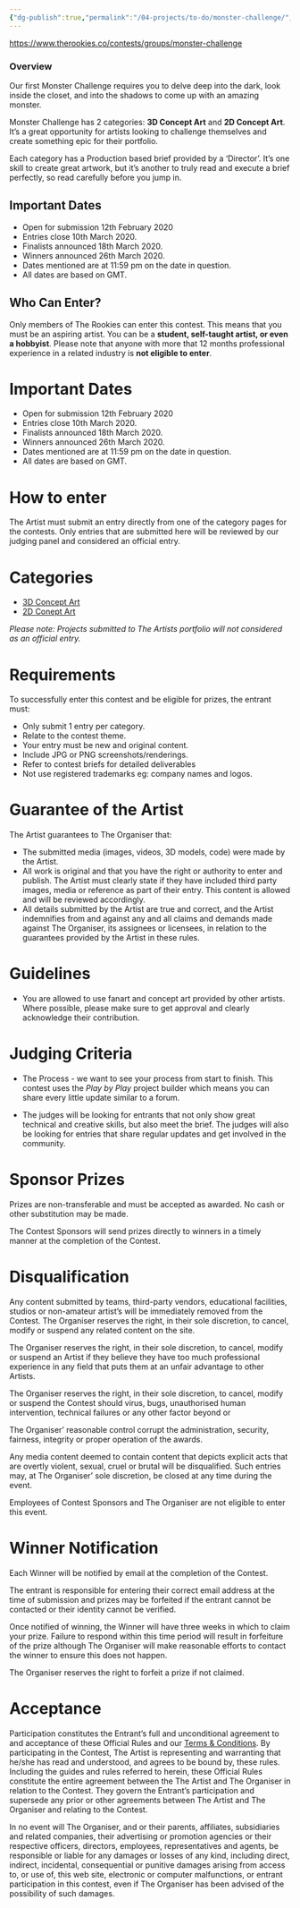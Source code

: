 ```yaml
---
{"dg-publish":true,"permalink":"/04-projects/to-do/monster-challenge/","noteIcon":"","created":"2025-01-21T01:20:16.942+10:00","updated":"2025-01-31T13:49:07.915+10:00"}
---
```


https://www.therookies.co/contests/groups/monster-challenge
### Overview

Our first Monster Challenge requires you to delve deep into the dark, look inside the closet, and into the shadows to come up with an amazing monster.

Monster Challenge has 2 categories: **3D Concept Art** and **2D Concept Art**. It’s a great opportunity for artists looking to challenge themselves and create something epic for their portfolio.

Each category has a Production based brief provided by a ‘Director’. It’s one skill to create great artwork, but it’s another to truly read and execute a brief perfectly, so read carefully before you jump in.

## Important Dates

- Open for submission 12th February 2020
- Entries close 10th March 2020.
- Finalists announced 18th March 2020.
- Winners announced 26th March 2020.
- Dates mentioned are at 11:59 pm on the date in question.
- All dates are based on GMT.

## Who Can Enter?

Only members of The Rookies can enter this contest. This means that you must be an aspiring artist. You can be a **student, self-taught artist, or even a hobbyist**. Please note that anyone with more that 12 months professional experience in a related industry is **not eligible to enter**.

# Important Dates

- Open for submission 12th February 2020
- Entries close 10th March 2020.
- Finalists announced 18th March 2020.
- Winners announced 26th March 2020.
- Dates mentioned are at 11:59 pm on the date in question.
- All dates are based on GMT.

# How to enter

The Artist must submit an entry directly from one of the category pages for the contests. Only entries that are submitted here will be reviewed by our judging panel and considered an official entry.

# Categories

- [3D Concept Art](https://www.therookies.co/contests/62)
- [2D Conept Art](https://www.therookies.co/contests/61)

_Please note: Projects submitted to The Artists portfolio will not considered as an official entry._

# Requirements

To successfully enter this contest and be eligible for prizes, the entrant must:

- Only submit 1 entry per category.
- Relate to the contest theme.
- Your entry must be new and original content.
- Include JPG or PNG screenshots/renderings.
- Refer to contest briefs for detailed deliverables
- Not use registered trademarks eg: company names and logos.

# Guarantee of the Artist

The Artist guarantees to The Organiser that:

- The submitted media (images, videos, 3D models, code) were made by the Artist.
- All work is original and that you have the right or authority to enter and publish. The Artist must clearly state if they have included third party images, media or reference as part of their entry. This content is allowed and will be reviewed accordingly.
- All details submitted by the Artist are true and correct, and the Artist indemnifies from and against any and all claims and demands made against The Organiser, its assignees or licensees, in relation to the guarantees provided by the Artist in these rules.

# Guidelines

- You are allowed to use fanart and concept art provided by other artists. Where possible, please make sure to get approval and clearly acknowledge their contribution.

# Judging Criteria

- The Process - we want to see your process from start to finish. This contest uses the _Play by Play_ project builder which means you can share every little update similar to a forum.
    
- The judges will be looking for entrants that not only show great technical and creative skills, but also meet the brief. The judges will also be looking for entries that share regular updates and get involved in the community.
    

# Sponsor Prizes

Prizes are non-transferable and must be accepted as awarded. No cash or other substitution may be made.

The Contest Sponsors will send prizes directly to winners in a timely manner at the completion of the Contest.

# Disqualification

Any content submitted by teams, third-party vendors, educational facilities, studios or non-amateur artist’s will be immediately removed from the Contest. The Organiser reserves the right, in their sole discretion, to cancel, modify or suspend any related content on the site.

The Organiser reserves the right, in their sole discretion, to cancel, modify or suspend an Artist if they believe they have too much professional experience in any field that puts them at an unfair advantage to other Artists.

The Organiser reserves the right, in their sole discretion, to cancel, modify or suspend the Contest should virus, bugs, unauthorised human intervention, technical failures or any other factor beyond or

The Organiser’ reasonable control corrupt the administration, security, fairness, integrity or proper operation of the awards.

Any media content deemed to contain content that depicts explicit acts that are overtly violent, sexual, cruel or brutal will be disqualified. Such entries may, at The Organiser’ sole discretion, be closed at any time during the event.

Employees of Contest Sponsors and The Organiser are not eligible to enter this event.

# Winner Notification

Each Winner will be notified by email at the completion of the Contest.

The entrant is responsible for entering their correct email address at the time of submission and prizes may be forfeited if the entrant cannot be contacted or their identity cannot be verified.

Once notified of winning, the Winner will have three weeks in which to claim your prize. Failure to respond within this time period will result in forfeiture of the prize although The Organiser will make reasonable efforts to contact the winner to ensure this does not happen.

The Organiser reserves the right to forfeit a prize if not claimed.

# Acceptance

Participation constitutes the Entrant’s full and unconditional agreement to and acceptance of these Official Rules and our [Terms & Conditions](https://www.therookies.co/about/terms_and_conditions). By participating in the Contest, The Artist is representing and warranting that he/she has read and understood, and agrees to be bound by, these rules. Including the guides and rules referred to herein, these Official Rules constitute the entire agreement between the The Artist and The Organiser in relation to the Contest. They govern the Entrant’s participation and supersede any prior or other agreements between The Artist and The Organiser and relating to the Contest.

In no event will The Organiser, and or their parents, affiliates, subsidiaries and related companies, their advertising or promotion agencies or their respective officers, directors, employees, representatives and agents, be responsible or liable for any damages or losses of any kind, including direct, indirect, incidental, consequential or punitive damages arising from access to, or use of, this web site, electronic or computer malfunctions, or entrant participation in this contest, even if The Organiser has been advised of the possibility of such damages.